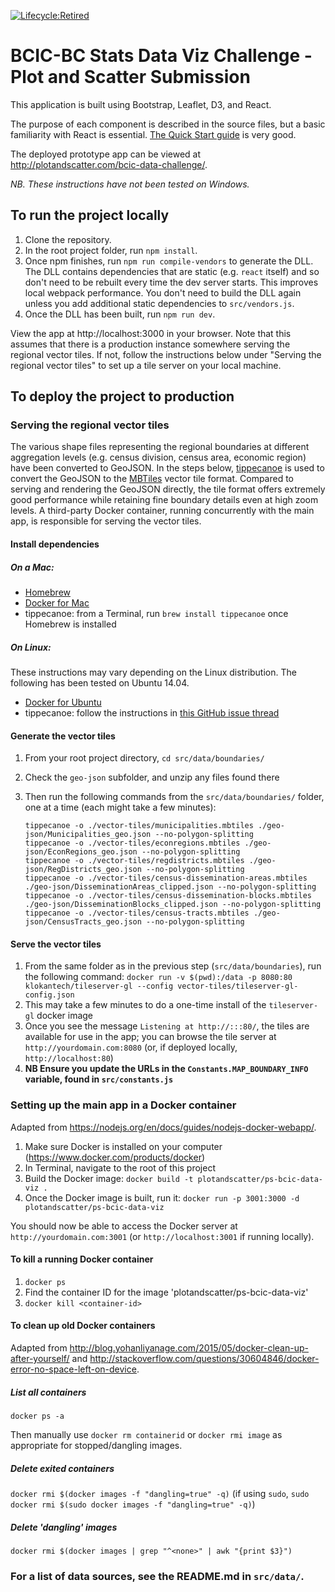 [![Lifecycle:Retired](https://img.shields.io/badge/Lifecycle-Retired-d45500)](<Redirect-URL>)

# BCIC-BC Stats Data Viz Challenge - Plot and Scatter Submission

This application is built using Bootstrap, Leaflet, D3, and React.

The purpose of each component is described in the source files, but a basic familiarity with React is essential. [The Quick Start guide](https://facebook.github.io/react/docs/hello-world.html) is very good.

The deployed prototype app can be viewed at http://plotandscatter.com/bcic-data-challenge/.

*NB. These instructions have not been tested on Windows.*

## To run the project locally

1. Clone the repository.
2. In the root project folder, run `npm install`.
3. Once npm finishes, run `npm run compile-vendors` to generate the DLL. The DLL contains dependencies that are static (e.g. `react` itself) and so don't need to be rebuilt every time the dev server starts. This improves local webpack performance. You don't need to build the DLL again unless you add additional static dependencies to `src/vendors.js`.
4. Once the DLL has been built, run `npm run dev`.

View the app at http://localhost:3000 in your browser. Note that this assumes that there is a production instance somewhere serving the regional vector tiles. If not, follow the instructions below under "Serving the regional vector tiles" to set up a tile server on your local machine.

## To deploy the project to production

### Serving the regional vector tiles

The various shape files representing the regional boundaries at different aggregation levels (e.g. census division, census area, economic region) have been converted to GeoJSON. In the steps below, [tippecanoe](https://github.com/mapbox/tippecanoe) is used to convert the GeoJSON to the [MBTiles](https://github.com/mapbox/mbtiles-spec) vector tile format. Compared to serving and rendering the GeoJSON directly, the tile format offers extremely good performance while retaining fine boundary details even at high zoom levels. A third-party Docker container, running concurrently with the main app, is responsible for serving the vector tiles.

#### Install dependencies

##### On a Mac:

* [Homebrew](https://brew.sh)
* [Docker for Mac](https://docs.docker.com/docker-for-mac/)
* tippecanoe: from a Terminal, run `brew install tippecanoe` once Homebrew is installed

##### On Linux:

These instructions may vary depending on the Linux distribution. The following has been tested on Ubuntu 14.04.

* [Docker for Ubuntu](https://docs.docker.com/engine/installation/linux/ubuntu/)
* tippecanoe: follow the instructions in [this GitHub issue thread](https://github.com/mapbox/tippecanoe/issues/36)

#### Generate the vector tiles

1. From your root project directory, `cd src/data/boundaries/`
2. Check the `geo-json` subfolder, and unzip any files found there
3. Then run the following commands from the `src/data/boundaries/` folder, one at a time (each might take a few minutes):

    ```
    tippecanoe -o ./vector-tiles/municipalities.mbtiles ./geo-json/Municipalities_geo.json --no-polygon-splitting
    tippecanoe -o ./vector-tiles/econregions.mbtiles ./geo-json/EconRegions_geo.json --no-polygon-splitting
    tippecanoe -o ./vector-tiles/regdistricts.mbtiles ./geo-json/RegDistricts_geo.json --no-polygon-splitting
    tippecanoe -o ./vector-tiles/census-dissemination-areas.mbtiles ./geo-json/DisseminationAreas_clipped.json --no-polygon-splitting
    tippecanoe -o ./vector-tiles/census-dissemination-blocks.mbtiles ./geo-json/DisseminationBlocks_clipped.json --no-polygon-splitting
    tippecanoe -o ./vector-tiles/census-tracts.mbtiles ./geo-json/CensusTracts_geo.json --no-polygon-splitting
    ```

#### Serve the vector tiles

1. From the same folder as in the previous step (`src/data/boundaries`), run the following command:
    `docker run -v $(pwd):/data -p 8080:80 klokantech/tileserver-gl --config vector-tiles/tileserver-gl-config.json`
2. This may take a few minutes to do a one-time install of the `tileserver-gl` docker image
3. Once you see the message `Listening at http://:::80/`, the tiles are available for use in the app; you can browse the tile server at `http://yourdomain.com:8080` (or, if deployed locally, `http://localhost:80`)
4. **NB Ensure you update the URLs in the `Constants.MAP_BOUNDARY_INFO` variable, found in `src/constants.js`**

### Setting up the main app in a Docker container

Adapted from https://nodejs.org/en/docs/guides/nodejs-docker-webapp/.

1. Make sure Docker is installed on your computer (https://www.docker.com/products/docker)
2. In Terminal, navigate to the root of this project
3. Build the Docker image: `docker build -t plotandscatter/ps-bcic-data-viz .`
4. Once the Docker image is built, run it: `docker run -p 3001:3000 -d plotandscatter/ps-bcic-data-viz`

You should now be able to access the Docker server at `http://yourdomain.com:3001` (or `http://localhost:3001` if running locally).

#### To kill a running Docker container

1. `docker ps`
2. Find the container ID for the image 'plotandscatter/ps-bcic-data-viz'
3. `docker kill <container-id>`

#### To clean up old Docker containers

Adapted from http://blog.yohanliyanage.com/2015/05/docker-clean-up-after-yourself/ and http://stackoverflow.com/questions/30604846/docker-error-no-space-left-on-device.

##### List all containers

`docker ps -a`

Then manually use `docker rm containerid` or `docker rmi image` as appropriate for stopped/dangling images.

##### Delete exited containers

`docker rmi $(docker images -f "dangling=true" -q)` (if using `sudo`, `sudo docker rmi $(sudo docker images -f "dangling=true" -q)`)

##### Delete 'dangling' images

`docker rmi $(docker images | grep "^<none>" | awk "{print $3}")`

### For a list of data sources, see the README.md in `src/data/`.
